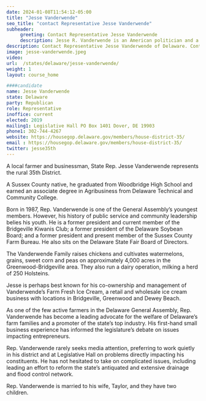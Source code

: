 ```yaml
---
date: 2024-01-08T11:54:12-05:00
title: "Jesse Vanderwende"
seo_title: "contact Representative Jesse Vanderwende"
subheader:
     greeting: Contact Representative Jesse Vanderwende
     description: Jesse R. Vanderwende is an American politician and a member of the Republican Party. He represents District 35 in the Delaware House of Representatives.
description: Contact Representative Jesse Vanderwende of Delaware. Contact information for Jesse Vanderwende includes email address, phone number, and mailing address.
image: jesse-vanderwende.jpeg
video:
url:  /states/delaware/jesse-vanderwende/
weight: 1
layout: course_home

####candidate
name: Jesse Vanderwende
state: Delaware
party: Republican
role: Representative
inoffice: current
elected: 2019
mailing1: Legislative Hall PO Box 1401 Dover, DE 19903
phone1: 302-744-4267
website: https://housegop.delaware.gov/members/house-district-35/
email : https://housegop.delaware.gov/members/house-district-35/
twitter: jesse35th
---
```


A local farmer and businessman, State Rep. Jesse Vanderwende represents the rural 35th District.

A Sussex County native, he graduated from Woodbridge High School and earned an associate degree in Agribusiness from Delaware Technical and Community College.

Born in 1987, Rep. Vanderwende is one of the General Assembly’s youngest members. However, his history of public service and community leadership belies his youth. He is a former president and current member of the Bridgeville Kiwanis Club; a former president of the Delaware Soybean Board; and a former president and present member of the Sussex County Farm Bureau. He also sits on the Delaware State Fair Board of Directors.

The Vanderwende Family raises chickens and cultivates watermelons, grains, sweet corn and peas on approximately 4,000 acres in the Greenwood-Bridgeville area. They also run a dairy operation, milking a herd of 250 Holsteins.

Jesse is perhaps best known for his co-ownership and management of Vanderwende’s Farm Fresh Ice Cream, a retail and wholesale ice cream business with locations in Bridgeville, Greenwood and Dewey Beach.

As one of the few active farmers in the Delaware General Assembly, Rep. Vanderwende has become a leading advocate for the welfare of Delaware’s farm families and a promoter of the state’s top industry. His first-hand small business experience has informed the legislature’s debate on issues impacting entrepreneurs.

Rep. Vanderwende rarely seeks media attention, preferring to work quietly in his district and at Legislative Hall on problems directly impacting his constituents. He has not hesitated to take on complicated issues, including leading an effort to reform the state’s antiquated and extensive drainage and flood control network.

Rep. Vanderwende is married to his wife, Taylor, and they have two children.
